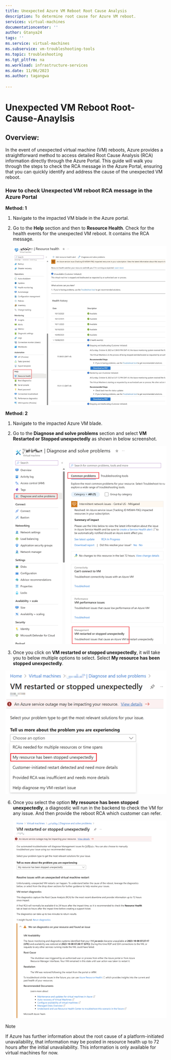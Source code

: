 ```yaml
---
title: Unexpected Azure VM Reboot Root Cause Analysis
description: To determine root cause for Azure VM reboot.
services: virtual-machines
documentationcenter: ''
author: Gtanya24
tags: ''
ms.service: virtual-machines
ms.subservice: vm-troubleshooting-tools
ms.topic: troubleshooting
ms.tgt_pltfrm: na
ms.workload: infrastructure-services
ms.date: 11/06/2023
ms.author: tagangwa

---
```


# Unexpected VM Reboot Root-Cause-Anaylsis

## Overview:
In the event of unexpected virtual machine (VM) reboots, Azure provides a straightforward method to access detailed Root Cause Analysis (RCA) information directly through the Azure Portal. 
This guide will walk you through the steps to check the RCA message in the Azure Portal, ensuring that you can quickly identify and address the cause of the unexpected VM reboot.

### How to check Unexpected VM reboot RCA message in the Azure Portal

**Method: 1**

1.	Navigate to the impacted VM blade in the Azure portal.
2.	Go to the **Help** section and then to **Resource Health**. Check for the health events for the unexpected VM reboot. It contains the RCA message.

  	![Screenshot of Azure portal Resource Health dashboard](media/unexpected-VM-Reboot-RCA/Unexpected-VM-reboot-Resource-Health-check.png) 

**Method: 2**
1.	Navigate to the impacted Azure VM blade.
2.	Go to the **Diagnose and solve problems** section and select **VM Restarted or Stopped unexpectedly** as shown in below screenshot.

  	![Screenshot of Diagnose & solve problems for Azure VM.](media/unexpected-VM-Reboot-RCA/Unexpected-VM-reboot-Diagnose-and-solve-problems.png)

4.	Once you click on **VM restarted or stopped unexpectedly**, it will take you to below multiple options to select. Select **My resource has been stopped unexpectedly**.
   
   ![Screenshot of accessing VM restarted or stopped unexpectedly blade.](media/unexpected-VM-Reboot-RCA/VM-restarted-or-stopped-unexpectedly.png) 

6.	Once you select the option **My resource has been stopped unexpectedly**, a diagnostic will run in the backend to check the VM for any issue. And then provide the reboot RCA which customer can refer.

  	![Screenshot of diagnostics report over VM restarted or stopped unexpectedly blade.](media/unexpected-VM-Reboot-RCA/My-resource-has-been-stopped-unexpectedly.png) 

>[!Note]
>If Azure has further information about the root cause of a platform-initiated unavailability, that information may be posted in resource health up to 72 hours after the initial unavailability. This information is only available for virtual machines for now.
